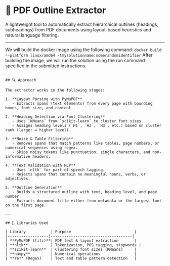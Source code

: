 # 📘 PDF Outline Extractor

A lightweight tool to automatically extract hierarchical outlines (headings, subheadings) from PDF documents using layout-based heuristics and natural language filtering.

---
We will build the docker image using the following command:
```docker build --platform linux/amd64 -tmysolutionname:somerandomidentifier```
After building the image, we will run the solution using the run command
specified in the submitted instructions.
```docker run --rm -v $(pwd)/input:/app/input -v $(pwd)/output:/app/output --network none mysolutionname:somerandomidentifie

## 🔍 Approach

The extractor works in the following stages:

1. **Layout Parsing with PyMuPDF**
   - Extracts spans (text elements) from every page with bounding boxes, font size, and content.

2. **Heading Detection via Font Clustering**
   - Uses `KMeans` from `scikit-learn` to cluster font sizes.
   - Assigns heading levels (`H1`, `H2`, `H3`, etc.) based on cluster rank (larger = higher level).

3. **Noise & Table Filtering**
   - Removes spans that match patterns like tables, page numbers, or numerical sequences using regex.
   - Skips noisy tokens like punctuation, single characters, and non-informative headers.

4. **Text Validation with NLP**
   - Uses `nltk` for part-of-speech tagging.
   - Rejects spans that contain no meaningful nouns, verbs, or adjectives.

5. **Outline Generation**
   - Builds a structured outline with text, heading level, and page number.
   - Extracts document title either from metadata or the largest font on the first page.

---

## 🤖 Libraries Used

| Library           | Purpose                            |
|------------------|------------------------------------|
| **PyMuPDF (fitz)**| PDF text & layout extraction       |
| **nltk**          | Tokenization, POS tagging, stopwords |
| **scikit-learn**  | Clustering font sizes (KMeans)     |
| **numpy**         | Numerical operations               |
| **re** (Regex)    | Text and table pattern detection   |
 

